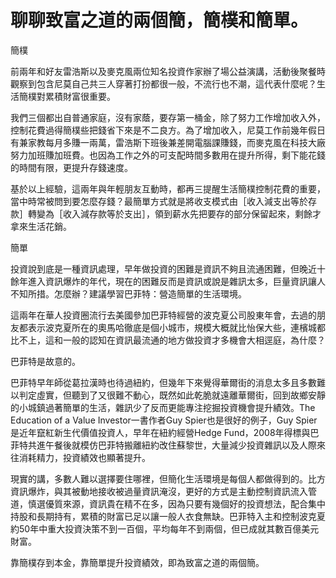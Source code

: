 # 聊聊致富之道的兩個簡，簡樸和簡單。

簡樸
 
前兩年和好友雷浩斯以及麥克風兩位知名投資作家辦了場公益演講，活動後聚餐時觀察到包含尼莫自己共三人穿著打扮都很一般，不流行也不潮，這代表什麼呢？生活簡樸對累積財富很重要。
 
我們三個都出自普通家庭，沒有家蔭，要存第一桶金，除了努力工作增加收入外，控制花費過得簡樸些把錢省下來是不二良方。為了增加收入，尼莫工作前幾年假日有兼家教每月多賺一兩萬，雷浩斯下班後兼差開電腦課賺錢，而麥克風在科技大廠努力加班賺加班費。也因為工作之外的可支配時間多數用在提升所得，剩下能花錢的時間有限，更提升存錢速度。
 
基於以上經驗，這兩年與年輕朋友互動時，都再三提醒生活簡樸控制花費的重要，當中時常被問到要怎麼存錢？最簡單方式就是將收支模式由［收入減支出等於存款］轉變為［收入減存款等於支出］，領到薪水先把要存的部分保留起來，剩餘才拿來生活花銷。
 
簡單
 
投資說到底是一種資訊處理，早年做投資的困難是資訊不夠且流通困難，但晚近十餘年進入資訊爆炸的年代，現在的困難反而是資訊或說是雜訊太多，巨量資訊讓人不知所措。怎麼辦？建議學習巴菲特：營造簡單的生活環境。
 
這兩年在華人投資圈流行去美國參加巴菲特經營的波克夏公司股東年會，去過的朋友都表示波克夏所在的奧馬哈徹底是個小城市，規模大概就比怡保大些，連檳城都比不上，這和一般的認知在資訊最流通的地方做投資才多機會大相逕庭，為什麼？
 
巴菲特是故意的。
 
巴菲特早年師從葛拉漢時也待過紐約，但幾年下來覺得華爾街的消息太多且多數難以判定虛實，但聽到了又很難不動心，既然如此乾脆就遠離華爾街，回到故鄉安靜的小城鎮過著簡單的生活，雜訊少了反而更能專注挖掘投資機會提升績效。The Education of a Value Investor一書作者Guy Spier也是很好的例子，Guy Spier是近年竄紅新生代價值投資人，早年在紐約經營Hedge Fund，2008年得標與巴菲特共進午餐後就模仿巴菲特搬離紐約改住蘇黎世，大量減少投資雜訊以及人際來往消耗精力，投資績效也顯著提升。
 
現實的講，多數人難以選擇要住哪裡，但簡化生活環境是每個人都做得到的。比方資訊爆炸，與其被動地接收被過量資訊淹沒，更好的方式是主動控制資訊流入管道，慎選優質來源，資訊貴在精不在多，因為只要有幾個好的投資想法，配合集中持股和長期持有，累積的財富已足以讓一般人衣食無缺。巴菲特入主和控制波克夏約50年中重大投資決策不到一百個，平均每年不到兩個，但已成就其數百億美元財富。
 
靠簡樸存到本金，靠簡單提升投資績效，即為致富之道的兩個簡。